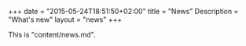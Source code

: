 +++
date = "2015-05-24T18:51:50+02:00"
title = "News"
Description = "What's new"
layout = "news"
+++

This is "content/news.md".
